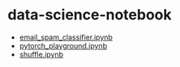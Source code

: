 data-science-notebook
=====================
- [email_spam_classifier.ipynb](https://colab.research.google.com/github/dirkarnez/data-science-notebook/blob/master/email_spam_classifier/email_spam_classifier.ipynb)
- [pytorch_playground.ipynb](https://colab.research.google.com/github/dirkarnez/data-science-notebook/blob/master/pytorch_playground/pytorch_playground.ipynb)
- [shuffle.ipynb](https://colab.research.google.com/github/dirkarnez/data-science-notebook/blob/master/shuffle/shuffle.ipynb)
